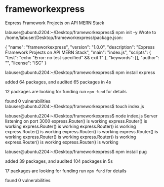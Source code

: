 # frameworkexpress
Express Framework Projects on API MERN Stack 

labuser@ubuntu2204:~/Desktop/frameworkexpress$ npm init -y
Wrote to /home/labuser/Desktop/frameworkexpress/package.json:

{
  "name": "frameworkexpress",
  "version": "1.0.0",
  "description": "Express Framework Projects on API MERN Stack",
  "main": "index.js",
  "scripts": {
    "test": "echo \"Error: no test specified\" && exit 1"
  },
  "keywords": [],
  "author": "",
  "license": "ISC"
}

labuser@ubuntu2204:~/Desktop/frameworkexpress$ npm install express

added 64 packages, and audited 65 packages in 4s

12 packages are looking for funding
  run `npm fund` for details

found 0 vulnerabilities
labuser@ubuntu2204:~/Desktop/frameworkexpress$ touch index.js

labuser@ubuntu2204:~/Desktop/frameworkexpress$ node index.js 
Server listening on port 3000
express.Router() is working
express.Router() is working
express.Router() is working
express.Router() is working
express.Router() is working
express.Router() is working
express.Router() is working
express.Router() is working
express.Router() is working
express.Router() is working
express.Router() is working

labuser@ubuntu2204:~/Desktop/frameworkexpress$ npm install pug

added 39 packages, and audited 104 packages in 5s

17 packages are looking for funding
  run `npm fund` for details

found 0 vulnerabilities